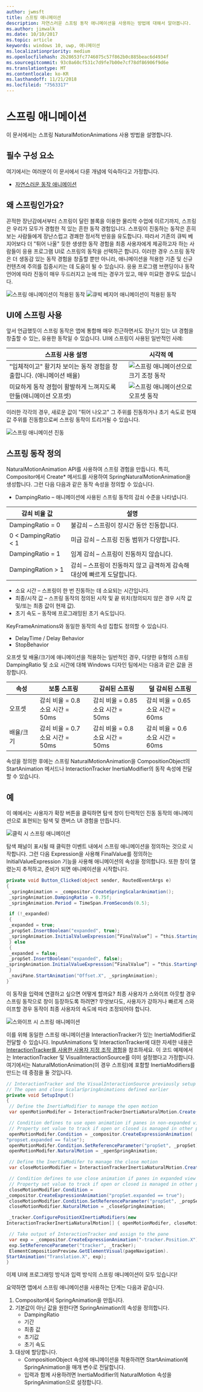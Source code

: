 ```yaml
---
author: jwmsft
title: 스프링 애니메이션
description: 자연스러운 스프링 동작 애니메이션을 사용하는 방법에 대해서 알아봅니다.
ms.author: jimwalk
ms.date: 10/10/2017
ms.topic: article
keywords: windows 10, uwp, 애니메이션
ms.localizationpriority: medium
ms.openlocfilehash: 2b28653fc7746075c57f862b0c885beac6d4934f
ms.sourcegitcommit: 93c0a60cf531c7d9fe7b00e7cf78df86906f9d6e
ms.translationtype: MT
ms.contentlocale: ko-KR
ms.lasthandoff: 11/21/2018
ms.locfileid: "7563317"
---
```

# <a name="spring-animations"></a>스프링 애니메이션

이 문서에서는 스프링 NaturalMotionAnimations 사용 방법을 설명합니다.

## <a name="prerequisites"></a>필수 구성 요소

여기에서는 여러분이 이 문서에서 다룬 개념에 익숙하다고 가정합니다.

- [자연스러운 동작 애니메이션](natural-animations.md)

## <a name="why-springs"></a>왜 스프링인가요?

끈적한 장난감에서부터 스프링이 달린 블록을 이용한 물리학 수업에 이르기까지, 스프링은 우리가 모두가 경험한 적 있는 흔한 동작 경험입니다. 스프링이 진동하는 동작은 흔히 보는 사람들에게 장난스럽고 경쾌한 정서적 반응을 유도합니다. 따라서 기존의 큐빅 베지어보다 더 "튀어 나올" 듯한 생생한 동작 경험을 최종 사용자에게 제공하고자 하는 사람들이 응용 프로그램 UI로 스프링의 동작을 선택하곤 합니다. 이러한 경우 스프링 동작은 더 생동감 있는 동작 경험을 창출할 뿐만 아니라, 애니메이션을 적용한 기존 및 신규 컨텐츠에 주의를 집중시키는 데 도움이 될 수 있습니다. 응용 프로그램 브랜딩이나 동작 언어에 따라 진동이 매우 두드러지고 눈에 띄는 경우가 있고, 매우 미묘한 경우도 있습니다.

![스프링 애니메이션이 적용된 동작](images/animation/offset-spring.gif)
![큐빅 베지어 애니메이션이 적용된 동작](images/animation/offset-cubic-bezier.gif)

## <a name="using-springs-in-your-ui"></a>UI에 스프링 사용

앞서 언급했듯이 스프링 동작은 앱에 통합해 매우 친근하면서도 장난기 있는 UI 경험을 창출할 수 있는, 유용한 동작일 수 있습니다. UI에 스프링이 사용된 일반적인 사례:

| 스프링 사용 설명 | 시각적 예 |
| ------------------------ | -------------- |
| "입체적이고" 활기차 보이는 동작 경험을 창출합니다. (애니메이션 배율) | ![스프링 애니메이션으로 크기 조정 동작](images/animation/scale-spring.gif) |
| 미묘하게 동작 경험이 활발하게 느껴지도록 만듦(애니메이션 오프셋) | ![스프링 애니메이션으로 오프셋 동작](images/animation/offset-spring.gif) |

이러한 각각의 경우, 새로운 값이 "튀어 나오고" 그 주위를 진동하거나 초기 속도로 현재 값 주위를 진동함으로써 스프링 동작이 트리거될 수 있습니다.

![스프링 애니메이션 진동](images/animation/spring-animation-diagram.png)

## <a name="defining-your-spring-motion"></a>스프링 동작 정의

NaturalMotionAnimation API를 사용하여 스프링 경험을 만듭니다. 특히, Compositor에서 Create* 메서드를 사용하여 SpringNaturalMotionAnimation을 생성합니다. 그런 다음 다음과 같은 동작 속성을 정의할 수 있습니다.

- DampingRatio – 애니메이션에 사용된 스프링 동작의 감쇠 수준을 나타냅니다.

| 감쇠 비율 값 | 설명 |
| ------------------- | ----------- |
| DampingRatio = 0 | 불감쇠 – 스프링이 장시간 동안 진동합니다. |
| 0 < DampingRatio < 1 | 미급 감쇠 – 스프링 진동 범위가 다양합니다. |
| DampingRatio = 1 | 임계 감쇠 – 스프링이 진동하지 않습니다. |
| DampingRation > 1 | 감쇠 – 스프링이 진동하지 않고 급격하게 감속해 대상에 빠르게 도달합니다. |

- 소요 시간 – 스프링이 한 번 진동하는 데 소요되는 시간입니다.
- 최종/시작 값 – 스프링 동작의 정의된 시작 및 끝 위치(정의되지 않은 경우 시작 값 및/또는 최종 값이 현재 값).
- 초기 속도 – 동작에 프로그래밍된 초기 속도입니다.

KeyFrameAnimations와 동일한 동작의 속성 집합도 정의할 수 있습니다.

- DelayTime / Delay Behavior
- StopBehavior

오프셋 및 배율/크기에 애니메이션을 적용하는 일반적인 경우, 다양한 유형의 스프링 DampingRatio 및 소요 시간에 대해 Windows 디자인 팀에서는 다음과 같은 값을 권장합니다.

| 속성 | 보통 스프링 | 감쇠된 스프링 | 덜 감쇠된 스프링 |
| -------- | ------------- | --------------- | -------------------- |
| 오프셋 | 감쇠 비율 = 0.8 <br/> 소요 시간 = 50ms | 감쇠 비율 = 0.85 <br/> 소요 시간 = 50ms | 감쇠 비율 = 0.65 <br/> 소요 시간 = 60ms |
| 배율/크기 | 감쇠 비율 = 0.7 <br/> 소요 시간 = 50ms | 감쇠 비율 = 0.8 <br/> 소요 시간 = 50ms | 감쇠 비율 = 0.6 <br/> 소요 시간 = 60ms |

속성을 정의한 후에는 스프링 NaturalMotionAnimation을 CompositionObject의 StartAnimation 메서드나 InteractionTracker InertiaModifier의 동작 속성에 전달할 수 있습니다.

## <a name="example"></a>예

이 예에서는 사용자가 확장 버튼을 클릭하면 탐색 창이 탄력적인 진동 동작의 애니메이션으로 표현되는 탐색 및 캔버스 UI 경험을 만듭니다.

![클릭 시 스프링 애니메이션](images/animation/spring-animation-on-click.gif)

탐색 패널이 표시될 때 클릭한 이벤트 내에서 스프링 애니메이션을 정의하는 것으로 시작합니다. 그런 다음 Expression을 사용해 FinalValue를 정의하는 InitialValueExpression 기능을 사용해 애니메이션의 속성을 정의합니다. 또한 창이 열렸는지 추적하고, 준비가 되면 애니메이션을 시작합니다.

```csharp
private void Button_Clicked(object sender, RoutedEventArgs e)
{
 _springAnimation = _compositor.CreateSpringScalarAnimation();
 _springAnimation.DampingRatio = 0.75f;
 _springAnimation.Period = TimeSpan.FromSeconds(0.5);

 if (!_expanded)
 {
 _expanded = true;
 _propSet.InsertBoolean("expanded", true);
 _springAnimation.InitialValueExpression[“FinalValue”] = “this.StartingValue + 250”;
 } else
 {
 _expanded = false;
 _propSet.InsertBoolean("expanded", false);
_springAnimation.InitialValueExpression[“FinalValue”] = “this.StartingValue - 250”;
 }
 _naviPane.StartAnimation("Offset.X", _springAnimation);
}
```

이 동작을 입력에 연결하고 싶으면 어떻게 할까요? 최종 사용자가 스와이프 아웃할 경우 스프링 동작으로 창이 등장하도록 하려면? 무엇보다도, 사용자가 강하거나 빠르게 스와이프할 경우 동작이 최종 사용자의 속도에 따라 조정되어야 합니다.

![스와이프 시 스프링 애니메이션](images/animation/spring-animation-on-swipe.gif)

이를 위해 동일한 스프링 애니메이션을 InteractionTracker가 있는 InertiaModifier로 전달할 수 있습니다. InputAnimations 및 InteractionTracker에 대한 자세한 내용은 [InteractionTracker를 사용한 사용자 지정 조작 경험](interaction-tracker-manipulations.md)을 참조하세요. 이 코드 예제에서는 InteractionTracker 및 VisualInteractionSource를 이미 설정했다고 가정합니다. 여기에서는 NaturalMotionAnimation(이 경우 스프링)에 포함할 InertiaModifiers를 만드는 데 중점을 둘 것입니다.

```csharp
// InteractionTracker and the VisualInteractionSource previously setup
// The open and close ScalarSpringAnimations defined earlier
private void SetupInput()
{
 // Define the InertiaModifier to manage the open motion
 var openMotionModifer = InteractionTrackerInertiaNaturalMotion.Create(compositor);

 // Condition defines to use open animation if panes in non-expanded view
 // Property set value to track if open or closed is managed in other part of code
 openMotionModifer.Condition = _compositor.CreateExpressionAnimation(
"propset.expanded == false");
 openMotionModifer.Condition.SetReferenceParameter("propSet", _propSet);
 openMotionModifer.NaturalMotion = _openSpringAnimation;

 // Define the InertiaModifer to manage the close motion
 var closeMotionModifier = InteractionTrackerInertiaNaturalMotion.Create(_compositor);

 // Condition defines to use close animation if panes in expanded view
 // Property set value to track if open or closed is managed in other part of code
 closeMotionModifier.Condition = 
_compositor.CreateExpressionAnimation("propSet.expanded == true");
 closeMotionModifier.Condition.SetReferenceParameter("propSet", _propSet);
 closeMotionModifier.NaturalMotion = _closeSpringAnimation;

 _tracker.ConfigurePositionXInertiaModifiers(new 
InteractionTrackerInertiaNaturalMotion[] { openMotionModifer, closeMotionModifier});

 // Take output of InteractionTracker and assign to the pane
 var exp = _compositor.CreateExpressionAnimation("-tracker.Position.X");
 exp.SetReferenceParameter("tracker", _tracker);
 ElementCompositionPreview.GetElementVisual(pageNavigation).
StartAnimation("Translation.X", exp);
}
```

이제 UI에 프로그래밍 방식과 입력 방식의 스프링 애니메이션이 모두 있습니다!

요약하면 앱에서 스프링 애니메이션을 사용하는 단계는 다음과 같습니다.

1. Compositor에서 SpringAnimation을 만듭니다.
1. 기본값이 아닌 값을 원한다면 SpringAnimation의 속성을 정의합니다.
    - DampingRatio
    - 기간
    - 최종 값
    - 초기값
    - 초기 속도
1. 대상에 할당합니다.
    - CompositionObject 속성에 애니메이션을 적용하려면 StartAnimation에 SpringAnimation을 매개 변수로 전달합니다.
    - 입력과 함께 사용하려면 InertiaModifier의 NaturalMotion 속성을 SpringAnimation으로 설정합니다.

